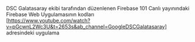DSC Galatasaray ekibi tarafından düzenlenen
Firebase 101 Canlı yayınındaki Firebase Web
Uygulamasının kodları \
 [https://www.youtube.com/watch?v=pGcwnL2Wc3U&t=2653s&ab_channel=GoogleDSCGalatasaray] adresindeki uygulama<BR>

